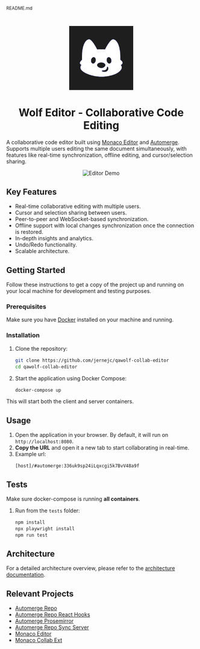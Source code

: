 <sub>README.md</sub>

<p align="center" style="margin: 40px 0px">
  <a href="https://www.qawolf.com/">
    <img alt="QA Wolf Logo" src="./assets/wolf-logo-dark.png" width="170" />
  </a>
</p>

<h1 align="center">
Wolf Editor - Collaborative Code Editing
</h1>

A collaborative code editor built using [Monaco Editor](https://microsoft.github.io/monaco-editor/) and [Automerge](https://automerge.org/). Supports multiple users editing the same document simultaneously, with features like real-time synchronization, offline editing, and cursor/selection sharing.

<p align="center">
  <img alt="Editor Demo" src="./assets/qa-wolf-demo_4.gif" />
</p>

## Key Features

- Real-time collaborative editing with multiple users.
- Cursor and selection sharing between users.
- Peer-to-peer and WebSocket-based synchronization.
- Offline support with local changes synchronization once the connection is restored.
- In-depth insights and analytics.
- Undo/Redo functionality.
- Scalable architecture.

## Getting Started

Follow these instructions to get a copy of the project up and running on your local machine for development and testing purposes.

### Prerequisites

Make sure you have [Docker](https://www.docker.com/products/docker-desktop) installed on your machine and running.

### Installation

1. Clone the repository:
    ```sh
    git clone https://github.com/jernejc/qawolf-collab-editor
    cd qawolf-collab-editor
    ```

2. Start the application using Docker Compose:
    ```sh
    docker-compose up
    ```

This will start both the client and server containers.

## Usage

1. Open the application in your browser. By default, it will run on `http://localhost:8080`.
2. **Copy the URL** and open it a new tab to start collaborating in real-time.
3. Example url:
    ```
    [host]/#automerge:336uk9sp24iLqxcgi5k7BvV48a9f
    ```

## Tests

Make sure docker-compose is running **all containers**.

1. Run from the `tests` folder:
    ```sh
    npm install
    npx playwright install
    npm run test
    ```

## Architecture

For a detailed architecture overview, please refer to the [architecture documentation](./docs/architecture.md).

## Relevant Projects

- [Automerge Repo](https://github.com/automerge/automerge-repo)
- [Automerge Repo React Hooks](https://github.com/automerge/automerge-repo/tree/main/packages/automerge-repo-react-hooks)
- [Automerge Prosemirror](https://github.com/automerge/automerge-prosemirror)
- [Automerge Repo Sync Server](https://github.com/automerge/automerge-repo-sync-server)
- [Monaco Editor](https://github.com/microsoft/monaco-editor)
- [Monaco Collab Ext](https://github.com/convergencelabs/monaco-collab-ext/)
